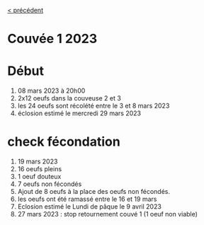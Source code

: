 [< précédent](./README.md)

# Couvée 1 2023

# Début

1. 08 mars 2023 à 20h00
1. 2x12 oeufs dans la couveuse 2 et 3
1. les 24 oeufs sont récolété entre le 3 et 8 mars 2023
1. éclosion estimé le mercredi 29 mars 2023

# check fécondation

1. 19 mars 2023
1. 16 oeufs pleins
1. 1 oeuf douteux
1. 7 oeufs non fécondés
1. Ajout de 8 oeufs à la place des oeufs non fécondés.
1. les oeufs ont été ramassé entre le 16 et 19 mars
1. Eclosion estimé le Lundi de pâque le 9 avril 2023
1. 27 mars 2023 : stop retournement couvé 1 (1 oeuf non viable)
